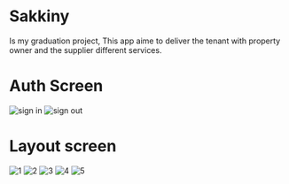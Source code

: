 # Sakkiny
Is my graduation project, This app aime to deliver the tenant with property owner and the supplier different services.
# Auth Screen
![sign in](https://github.com/user-attachments/assets/386d4d08-ba7c-48a5-9869-a987cad57a45)   ![sign out](https://github.com/user-attachments/assets/93420f4b-5f61-4c82-a7a2-09a09aefc9d7)
# Layout screen
![1](https://github.com/user-attachments/assets/56b8fdb8-61a6-447d-8492-c1e3c8fe51bc)   ![2](https://github.com/user-attachments/assets/38b80a0b-fc13-4a23-b22c-c17434a1a903)
![3](https://github.com/user-attachments/assets/7bc26f36-fe37-4abd-8f9b-79c13596ed9c)   ![4](https://github.com/user-attachments/assets/a6defad5-1bd5-4742-9e25-70845904336f)
![5](https://github.com/user-attachments/assets/da479250-3134-416d-a291-2c78c763b463)



